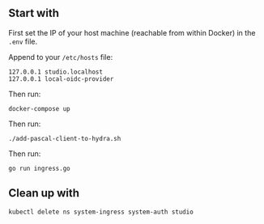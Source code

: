 ## Start with
First set the IP of your host machine (reachable from within Docker) in the `.env` file.

Append to your `/etc/hosts` file:
```
127.0.0.1 studio.localhost
127.0.0.1 local-oidc-provider
```

Then run:
```shell
docker-compose up
```

Then run:
```shell
./add-pascal-client-to-hydra.sh
```

Then run:
```shell
go run ingress.go
```

## Clean up with
```shell
kubectl delete ns system-ingress system-auth studio
```
